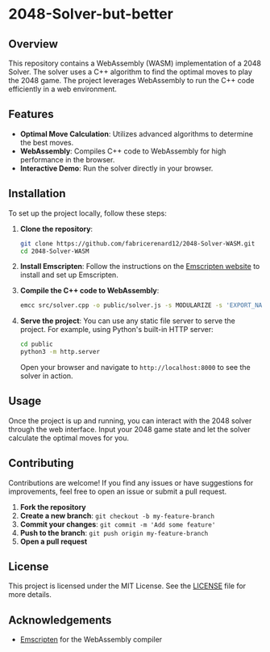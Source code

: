 # 2048-Solver-but-better

## Overview

This repository contains a WebAssembly (WASM) implementation of a 2048 Solver. The solver uses a C++ algorithm to find the optimal moves to play the 2048 game. The project leverages WebAssembly to run the C++ code efficiently in a web environment.

## Features

- **Optimal Move Calculation**: Utilizes advanced algorithms to determine the best moves.
- **WebAssembly**: Compiles C++ code to WebAssembly for high performance in the browser.
- **Interactive Demo**: Run the solver directly in your browser.

## Installation

To set up the project locally, follow these steps:

1. **Clone the repository**:
    ```sh
    git clone https://github.com/fabricerenard12/2048-Solver-WASM.git
    cd 2048-Solver-WASM
    ```

2. **Install Emscripten**:
   Follow the instructions on the [Emscripten website](https://emscripten.org/docs/getting_started/downloads.html) to install and set up Emscripten.

3. **Compile the C++ code to WebAssembly**:
    ```sh
    emcc src/solver.cpp -o public/solver.js -s MODULARIZE -s 'EXPORT_NAME="createModule"' -s EXPORTED_FUNCTIONS='["_solve"]'
    ```

4. **Serve the project**:
   You can use any static file server to serve the project. For example, using Python's built-in HTTP server:
    ```sh
    cd public
    python3 -m http.server
    ```
   Open your browser and navigate to `http://localhost:8000` to see the solver in action.

## Usage

Once the project is up and running, you can interact with the 2048 solver through the web interface. Input your 2048 game state and let the solver calculate the optimal moves for you.

## Contributing

Contributions are welcome! If you find any issues or have suggestions for improvements, feel free to open an issue or submit a pull request.

1. **Fork the repository**
2. **Create a new branch**: `git checkout -b my-feature-branch`
3. **Commit your changes**: `git commit -m 'Add some feature'`
4. **Push to the branch**: `git push origin my-feature-branch`
5. **Open a pull request**

## License

This project is licensed under the MIT License. See the [LICENSE](LICENSE) file for more details.

## Acknowledgements

- [Emscripten](https://emscripten.org/) for the WebAssembly compiler

